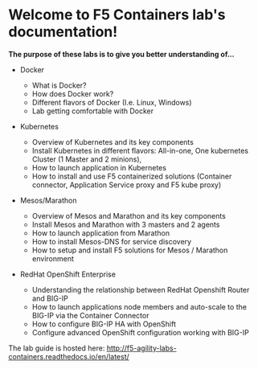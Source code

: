 Welcome to F5 Containers lab's documentation!
=============================================

**The purpose of these labs is to give you better understanding of...**

- Docker

  - What is Docker?
  - How does Docker work?
  - Different flavors of Docker (I.e. Linux, Windows)
  - Lab getting comfortable with Docker

- Kubernetes

  - Overview of Kubernetes and its key components
  - Install Kubernetes in different flavors: All-in-one, One kubernetes Cluster (1 Master and 2 minions),
  - How to launch application in Kubernetes
  - How to install and use F5 containerized solutions (Container connector, Application Service proxy and F5 kube proxy)

- Mesos/Marathon

  - Overview of Mesos and Marathon and its key components
  - Install Mesos and Marathon with 3 masters and 2 agents
  - How to launch application from Marathon
  - How to install Mesos-DNS for service discovery
  - How to setup and install F5 solutions for Mesos / Marathon environment

- RedHat OpenShift Enterprise

  - Understanding the relationship between RedHat Openshift Router and BIG-IP
  - How to launch applications node members and auto-scale to the BIG-IP via the Container Connector
  - How to configure BIG-IP HA with OpenShift
  - Configure advanced OpenShift configuration working with BIG-IP

The lab guide is hosted here: http://f5-agility-labs-containers.readthedocs.io/en/latest/
